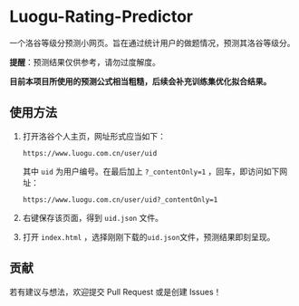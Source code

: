 # Luogu-Rating-Predictor

一个洛谷等级分预测小网页。旨在通过统计用户的做题情况，预测其洛谷等级分。

**提醒**：预测结果仅供参考，请勿过度解度。

**目前本项目所使用的预测公式相当粗糙，后续会补充训练集优化拟合结果。**

## 使用方法

1. 打开洛谷个人主页，网址形式应当如下：

   ```
   https://www.luogu.com.cn/user/uid
   ```

   其中 `uid` 为用户编号。在最后加上 `?_contentOnly=1` ，回车，即访问如下网址：

   ```
   https://www.luogu.com.cn/user/uid?_contentOnly=1
   ```

2. 右键保存该页面，得到 `uid.json` 文件。

3. 打开 `index.html` ，选择刚刚下载的`uid.json`文件，预测结果即刻呈现。

## 贡献

若有建议与想法，欢迎提交 Pull Request 或是创建 Issues！
